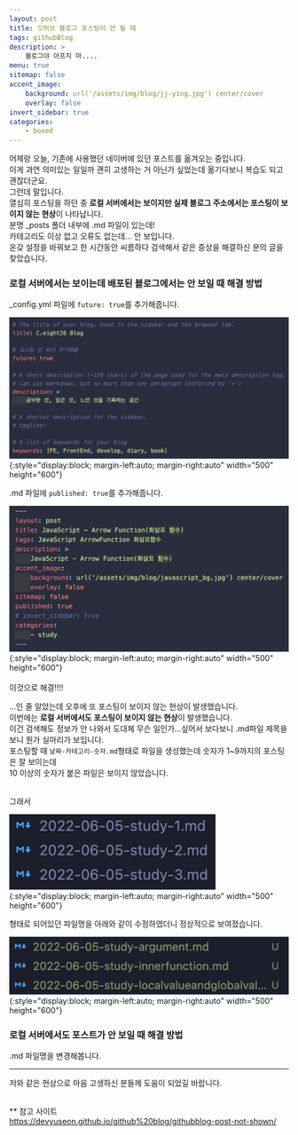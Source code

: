 ```yaml
---
layout: post
title: 깃허브 블로그 포스팅이 안 될 때
tags: githubBlog
description: >
    블로그야 아프지 마....
menu: true
sitemap: false
accent_image:
    background: url('/assets/img/blog/jj-ying.jpg') center/cover
    overlay: false
invert_sidebar: true
categories:
    - boxed
---
```


어제랑 오늘, 기존에 사용했던 네이버에 있던 포스트를 옮겨오는 중입니다.<br>
이게 과연 의미있는 일일까 괜히 고생하는 거 아닌가 싶었는데 옮기다보니 복습도 되고 괜찮더군요.<br>
그런데 말입니다.<br>
열심히 포스팅을 하던 중 <b>로컬 서버에서는 보이지만 실제 블로그 주소에서는 포스팅이 보이지 않는 현상</b>이 나타납니다.<br>
분명 \_posts 폴더 내부에 .md 파일이 있는데!<br>
카테고리도 이상 없고 오류도 없는데... 안 보입니다.<br>
온갖 설정을 바꿔보고 한 시간동안 씨름하다 검색해서 같은 증상을 해결하신 분의 글을 찾았습니다.<br>

### 로컬 서버에서는 보이는데 배포된 블로그에서는 안 보일 때 해결 방법

\_config.yml 파일에 `future: true`를 추가해줍니다.<br>

![_config.yml파일에 future: true를 추가한 모습](/assets/img/blog/boxed/20220605-boxed-1.png){:style="display:block; margin-left:auto; margin-right:auto" width="500" height="600"}

.md 파일에 `published: true`를 추가해줍니다.<br>

![.md파일에 published: true를 추가한 모습](/assets/img/blog/boxed/20220605-boxed-2.png){:style="display:block; margin-left:auto; margin-right:auto" width="500" height="600"}
<br><br>
이것으로 해결!!!!<br>

...인 줄 알았는데 오후에 또 포스팅이 보이지 않는 현상이 발생했습니다.<br>
이번에는 <b>로컬 서버에서도 포스팅이 보이지 않는 현상</b>이 발생했습니다.<br>
이건 검색해도 정보가 안 나와서 도대체 무슨 일인가...싶어서 보다보니 .md파일 제목을 보니 뭔가 실마리가 보입니다.<br>
포스팅할 때 `날짜-카테고리-숫자.md`형태로 파일을 생성했는데 숫자가 1~9까지의 포스팅은 잘 보이는데<br>
10 이상의 숫자가 붙은 파일은 보이지 않았습니다.<br><br>

그래서<br>

![기존 .md 파일명 모습](/assets/img/blog/boxed/20220605-boxed-3.png){:style="display:block; margin-left:auto; margin-right:auto" width="500" height="600"}

형태로 되어있던 파일명을 아래와 같이 수정하였더니 정상적으로 보여졌습니다.<br>

![변경한 .md 파일명 모습](/assets/img/blog/boxed/20220605-boxed-4.png){:style="display:block; margin-left:auto; margin-right:auto" width="500" height="600"}

### 로컬 서버에서도 포스트가 안 보일 때 해결 방법

.md 파일명을 변경해봅니다.

---

저와 같은 현상으로 마음 고생하신 분들께 도움이 되었길 바랍니다.<br><br>

\*\* 참고 사이트<br>
<a href="https://devyuseon.github.io/github%20blog/githubblog-post-not-shown/" target="_blank">https://devyuseon.github.io/github%20blog/githubblog-post-not-shown/</a>
